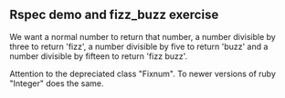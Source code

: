 ## Rspec demo and fizz_buzz exercise

We want a normal number to return that number,
a number divisible by three to return 'fizz',
a number divisible by five to return 'buzz' and
a number divisible by fifteen to return 'fizz buzz'.


Attention to the depreciated class "Fixnum". To newer versions of ruby "Integer" does the same.